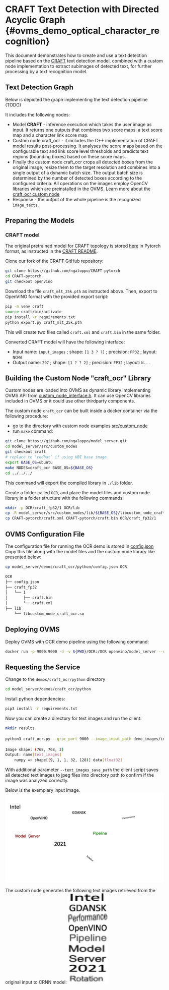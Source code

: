 #  CRAFT Text Detection with Directed Acyclic Graph {#ovms_demo_optical_character_recognition}

This document demonstrates how to create and use a text detection pipeline based on the
[CRAFT](https://github.com/clovaai/CRAFT-pytorch) text detection model, combined with a custom node implementation to extract subimages of detected text, for further processing by a text recognition model.

## Text Detection Graph

Below is depicted the graph implementing the text detection pipeline (TODO)


It includes the following nodes:

- Model **CRAFT** - inference execution which takes the user image as input. It
  returns one outputs that combines two score maps: a text score map and a
  character link score map. 
- Custom node craft_ocr - it includes the C++ implementation of CRAFT model
  results post-processing. It analyses the score maps based on the configurable
  text and link score level thresholds and predicts text regions (bounding
  boxes) based on these score maps. 
- Finally the custom node craft_ocr crops all detected boxes
  from the original image, resize them to the target resolution and combines
  into a single output of a dynamic batch size. The output batch size is
  determined by the number of detected boxes according to the configured
  criteria. All operations on the images employ OpenCV libraries which are
  preinstalled in the OVMS. Learn more about the [craft_ocr custom
  node](src/custom_nodes/craft_ocr)
- Response - the output of the whole pipeline is the recognized `image_texts`.

## Preparing the Models

### CRAFT model

The original pretrained model for CRAFT topology is stored [here](https://drive.google.com/open?id=1Jk4eGD7crsqCCg9C9VjCLkMN3ze8kutZ) in Pytorch format, as instructed in the [CRAFT README](https://github.com/clovaai/CRAFT-pytorch/blob/master/README.md).

Clone our fork of the CRAFT GitHub repository:

```bash
git clone https://github.com/ngaloppo/CRAFT-pytorch
cd CRAFT-pytorch
git checkout openvino
```

Download the file `craft_mlt_25k.pth` as instructed above. Then, export to
OpenVINO format with the provided export script:

```bash
pip -m venv craft
source craft/bin/activate
pip install -r requirements.txt
python export.py craft_mlt_25k.pth
```
This will create two files called `craft.xml` and `craft.bin` in the same folder. 

Converted CRAFT model will have the following interface:
- Input name: `input_images` ; shape: `[1 3 ? ?]` ; precision: `FP32` ; layout: `NCHW`
- Output name: `297` ; shape: `[1 ? ? 2]` ; precision: `FP32` ; layout: `N...`


## Building the Custom Node "craft_ocr" Library 

Custom nodes are loaded into OVMS as dynamic library implementing OVMS API from [custom_node_interface.h](https://github.com/openvinotoolkit/model_server/blob/releases/2022/1/src/custom_node_interface.h).
It can use OpenCV libraries included in OVMS or it could use other thirdparty components.

The custom node `craft_ocr` can be built inside a docker container via the following procedure:
- go to the directory with custom node examples [src/custom_node](src/custom_nodes)
- run `make` command:

```bash
git clone https://github.com/ngaloppo/model_server.git
cd model_server/src/custom_nodes
git checkout craft
# replace to 'redhat` if using UBI base image
export BASE_OS=ubuntu
make NODES=craft_ocr BASE_OS=${BASE_OS}
cd ../../../
```

This command will export the compiled library in `./lib` folder.

Create a folder called `OCR`, and place the model files and custom node library in a folder structure with the following commands:

```bash
mkdir -p OCR/craft_fp32/1 OCR/lib
cp -R model_server/src/custom_nodes/lib/${BASE_OS}/libcustom_node_craft_ocr.so OCR/lib/
cp CRAFT-pytorch/craft.xml CRAFT-pytorch/craft.bin OCR/craft_fp32/1
```

## OVMS Configuration File

The configuration file for running the OCR demo is stored in [config.json](config.json)
Copy this file along with the model files and the custom node library like presented below:
```bash
cp model_server/demos/craft_ocr/python/config.json OCR
```
```bash
OCR
├── config.json
├── craft_fp32
│   └── 1
│       ├── craft.bin
│       └── craft.xml
├── lib
    └── libcustom_node_craft_ocr.so
```

## Deploying OVMS

Deploy OVMS with OCR demo pipeline using the following command:

```bash
docker run -p 9000:9000 -d -v ${PWD}/OCR:/OCR openvino/model_server --config_path /OCR/config.json --port 9000
```

## Requesting the Service

Change to the `demos/craft_ocr/python` directory
```bash
cd model_server/demos/craft_ocr/python
```

Install python dependencies:
```bash
pip3 install -r requirements.txt
``` 

Now you can create a directory for text images and run the client:

```bash
mkdir results

python3 craft_ocr.py --grpc_port 9000 --image_input_path demo_images/input.jpg --pipeline_name detect_text_images --text_images_output_name text_images --text_images_save_path ./results/ --image_layout NCHW --image_size 768

Image shape: (768, 768, 3)
Output: name[text_images]
    numpy => shape[(9, 1, 1, 32, 128)] data[float32]
```

With additional parameter `--text_images_save_path` the client script saves all detected text images to jpeg files into directory path to confirm if the image was analyzed correctly.

Below is the exemplary input image.
![image](demo_images/input.jpg)

The custom node generates the following text images retrieved from the original input to CRNN model:
![image](craft_table.jpg)

